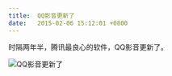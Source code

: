 ```yaml
---
title:  QQ影音更新了
date:   2015-02-06 15:12:01 +0800
---
```


时隔两年半，腾讯最良心的软件，QQ影音更新了。

![QQ影音更新了](https://data.yunbin.xyz/blog/2015/02/201502061512011423206721.png)

<!--132-->

